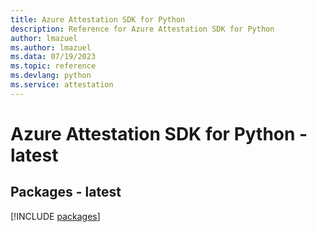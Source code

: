 ```yaml
---
title: Azure Attestation SDK for Python
description: Reference for Azure Attestation SDK for Python
author: lmazuel
ms.author: lmazuel
ms.data: 07/19/2023
ms.topic: reference
ms.devlang: python
ms.service: attestation
---
```

# Azure Attestation SDK for Python - latest
## Packages - latest
[!INCLUDE [packages](attestation-index.md)]
